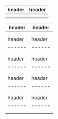 
| header | header |
| ------ | ------ |
|        |        |
|        |        |

| header | header |
| ------ | ------ |
|        |        |
|        |        |
| header | header |
| ------ | ------ |
|        |        |
|        |        |
| header | header |
| ------ | ------ |
|        |        |
|        |        |
| header | header |
| ------ | ------ |
|        |        |
|        |        |
| header | header |
| ------ | ------ |
|        |        |
|        |        |